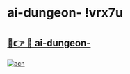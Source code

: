 # ai-dungeon- !vrx7u

# <h2><a href="https://j5pxza.esa.edu.pl?title=ai-dungeon-&ref=vrx7u">🔗👉 🔴 ai-dungeon-</a></h2>

[![acn](https://github.com/user-attachments/assets/0f9c940e-d8b0-45ae-aac7-cd30a18b3e1c)](https://j5pxza.esa.edu.pl?title=ai-dungeon-&ref=vrx7u)

